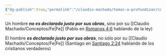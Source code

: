 ```yaml
---
{"dg-publish":true,"permalink":"/claudio-machado/temas-a-profundizar/cualidades/justo-por-obras-o-por-fe/"}
---
```


Un hombre ***no es declarado justo por sus obras***, sino por su [[Claudio Machado/Conceptos/Fe\|Fe]] (Pablo en [Romanos 4:6](https://wol.jw.org/es/wol/b/r4/lp-s/nwtsty/45/4#v=45:4:6) hablando de la ley)

El hombre ***es declarado justo por sus obras***, no sólo por su [[Claudio Machado/Conceptos/Fe\|Fe]] (Santiago en  [Santiago 2:24](https://wol.jw.org/es/wol/b/r4/lp-s/nwtsty/59/2#v=59:2:24) hablando de los cristianos verdaderos)